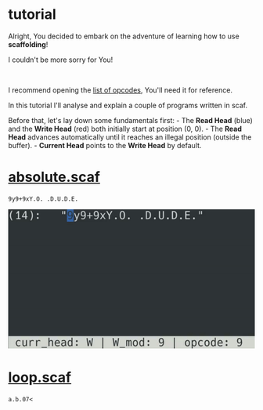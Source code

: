 # tutorial

Alright, You decided to embark on the adventure of learning how to use **scaffolding**!

I couldn't be more sorry for You!

<br>

I recommend opening the [list of opcodes](./opcodes.md), You'll need it for reference.

In this tutorial I'll analyse and explain a couple of programs written in scaf.

Before that, let's lay down some fundamentals first:
    - The **Read Head** (blue) and the **Write Head** (red) both initially start at position (0, 0).
    - The **Read Head** advances automatically until it reaches an illegal position (outside the buffer).
    - **Current Head** points to the **Write Head** by default.


# [absolute.scaf](../sample_programs/absolute.scaf)

```scaf
9y9+9xY.O. .D.U.D.E.
```





![absolute.scaf](./assets/absolute.gif)



# [loop.scaf](../sample_programs/loop.scaf)

```scaf
a.b.07<
```
